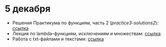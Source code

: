 # 5  декабря

* Решения Практикума по функциям, часть 2 (*practice3-solutions2*): [ссылка](http://nbviewer.jupyter.org/github/allatambov/py-dat18/blob/master/05-12/practice3-solutions2.ipynb)
* Лекция по lambda-функциям, исключениям и множествам: [ссылка](http://nbviewer.jupyter.org/github/allatambov/py-dat18/blob/master/05-12/lambda-except-sets.ipynb)
* Работа с txt-файлами и текстами: [ссылка](https://nbviewer.jupyter.org/github/allatambov/py-dat18/blob/master/05-12/texts.ipynb)
